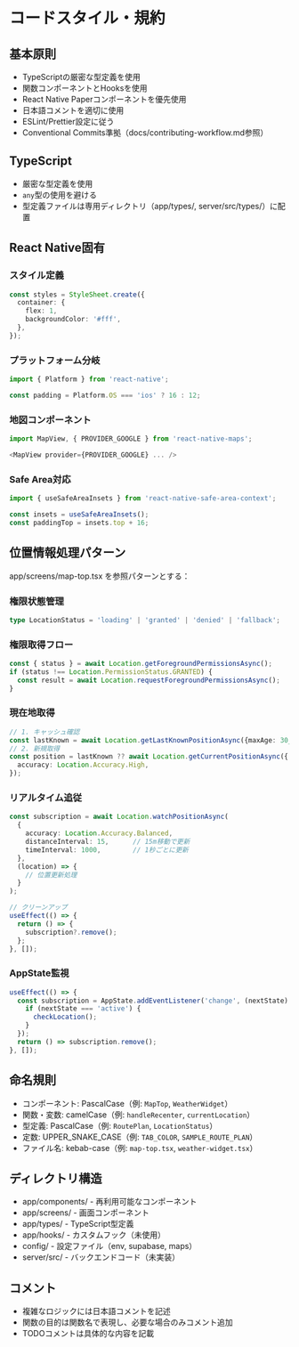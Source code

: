 # コードスタイル・規約

## 基本原則
- TypeScriptの厳密な型定義を使用
- 関数コンポーネントとHooksを使用
- React Native Paperコンポーネントを優先使用
- 日本語コメントを適切に使用
- ESLint/Prettier設定に従う
- Conventional Commits準拠（docs/contributing-workflow.md参照）

## TypeScript
- 厳密な型定義を使用
- `any`型の使用を避ける
- 型定義ファイルは専用ディレクトリ（app/types/, server/src/types/）に配置

## React Native固有

### スタイル定義
```typescript
const styles = StyleSheet.create({
  container: {
    flex: 1,
    backgroundColor: '#fff',
  },
});
```

### プラットフォーム分岐
```typescript
import { Platform } from 'react-native';

const padding = Platform.OS === 'ios' ? 16 : 12;
```

### 地図コンポーネント
```typescript
import MapView, { PROVIDER_GOOGLE } from 'react-native-maps';

<MapView provider={PROVIDER_GOOGLE} ... />
```

### Safe Area対応
```typescript
import { useSafeAreaInsets } from 'react-native-safe-area-context';

const insets = useSafeAreaInsets();
const paddingTop = insets.top + 16;
```

## 位置情報処理パターン

app/screens/map-top.tsx を参照パターンとする：

### 権限状態管理
```typescript
type LocationStatus = 'loading' | 'granted' | 'denied' | 'fallback';
```

### 権限取得フロー
```typescript
const { status } = await Location.getForegroundPermissionsAsync();
if (status !== Location.PermissionStatus.GRANTED) {
  const result = await Location.requestForegroundPermissionsAsync();
}
```

### 現在地取得
```typescript
// 1. キャッシュ確認
const lastKnown = await Location.getLastKnownPositionAsync({maxAge: 30_000});
// 2. 新規取得
const position = lastKnown ?? await Location.getCurrentPositionAsync({
  accuracy: Location.Accuracy.High,
});
```

### リアルタイム追従
```typescript
const subscription = await Location.watchPositionAsync(
  {
    accuracy: Location.Accuracy.Balanced,
    distanceInterval: 15,      // 15m移動で更新
    timeInterval: 1000,        // 1秒ごとに更新
  },
  (location) => {
    // 位置更新処理
  }
);

// クリーンアップ
useEffect(() => {
  return () => {
    subscription?.remove();
  };
}, []);
```

### AppState監視
```typescript
useEffect(() => {
  const subscription = AppState.addEventListener('change', (nextState) => {
    if (nextState === 'active') {
      checkLocation();
    }
  });
  return () => subscription.remove();
}, []);
```

## 命名規則
- コンポーネント: PascalCase（例: `MapTop`, `WeatherWidget`）
- 関数・変数: camelCase（例: `handleRecenter`, `currentLocation`）
- 型定義: PascalCase（例: `RoutePlan`, `LocationStatus`）
- 定数: UPPER_SNAKE_CASE（例: `TAB_COLOR`, `SAMPLE_ROUTE_PLAN`）
- ファイル名: kebab-case（例: `map-top.tsx`, `weather-widget.tsx`）

## ディレクトリ構造
- app/components/ - 再利用可能なコンポーネント
- app/screens/ - 画面コンポーネント
- app/types/ - TypeScript型定義
- app/hooks/ - カスタムフック（未使用）
- config/ - 設定ファイル（env, supabase, maps）
- server/src/ - バックエンドコード（未実装）

## コメント
- 複雑なロジックには日本語コメントを記述
- 関数の目的は関数名で表現し、必要な場合のみコメント追加
- TODOコメントは具体的な内容を記載
